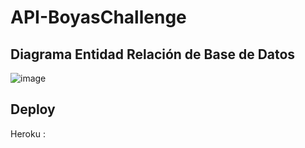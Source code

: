 # API-BoyasChallenge
## Diagrama Entidad Relación de Base de Datos
![image](https://user-images.githubusercontent.com/79877273/132972675-18f216f8-4a27-42bc-aec2-368b6676934b.png)
## Deploy 
Heroku : 

